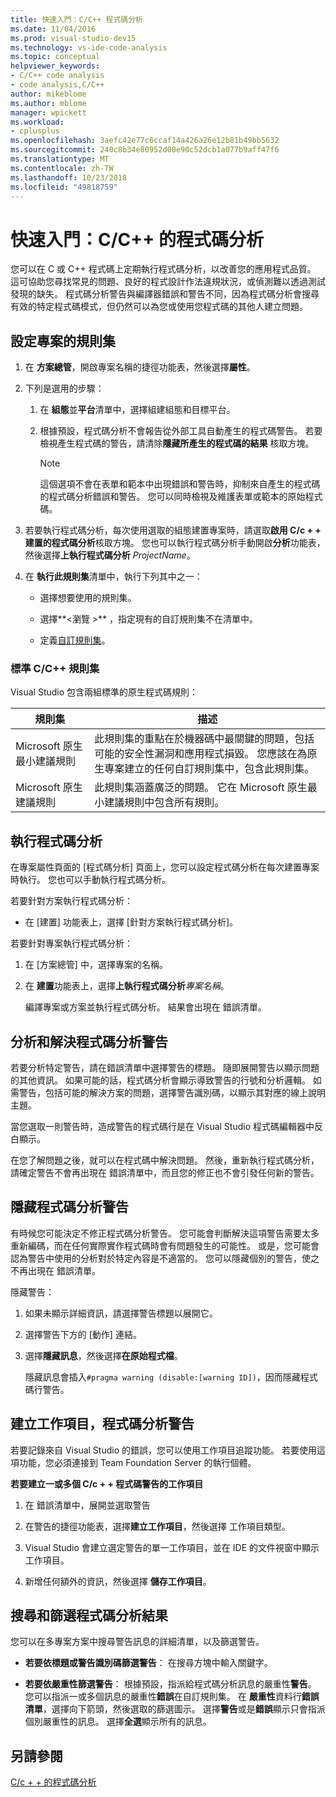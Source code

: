 ```yaml
---
title: 快速入門：C/C++ 程式碼分析
ms.date: 11/04/2016
ms.prod: visual-studio-dev15
ms.technology: vs-ide-code-analysis
ms.topic: conceptual
helpviewer_keywords:
- C/C++ code analysis
- code analysis,C/C++
author: mikeblome
ms.author: mblome
manager: wpickett
ms.workload:
- cplusplus
ms.openlocfilehash: 3aefc42e77c6ccaf14a426a26e12b81b49bb5632
ms.sourcegitcommit: 240c8b34e80952d00e90c52dcb1a077b9aff47f6
ms.translationtype: MT
ms.contentlocale: zh-TW
ms.lasthandoff: 10/23/2018
ms.locfileid: "49818759"
---
```

# <a name="quickstart-code-analysis-for-cc"></a>快速入門：C/C++ 的程式碼分析

您可以在 C 或 C++ 程式碼上定期執行程式碼分析，以改善您的應用程式品質。 這可協助您尋找常見的問題、良好的程式設計作法違規狀況，或偵測難以透過測試發現的缺失。 程式碼分析警告與編譯器錯誤和警告不同，因為程式碼分析會搜尋有效的特定程式碼模式，但仍然可以為您或使用您程式碼的其他人建立問題。

## <a name="configure-rule-sets-for-a-project"></a>設定專案的規則集

1. 在 **方案總管**，開啟專案名稱的捷徑功能表，然後選擇**屬性**。

2. 下列是選用的步驟：

    1. 在 **組態**並**平台**清單中，選擇組建組態和目標平台。

    2. 根據預設，程式碼分析不會報告從外部工具自動產生的程式碼警告。 若要檢視產生程式碼的警告，請清除**隱藏所產生的程式碼的結果** 核取方塊。

        > [!NOTE]
        > 這個選項不會在表單和範本中出現錯誤和警告時，抑制來自產生的程式碼的程式碼分析錯誤和警告。 您可以同時檢視及維護表單或範本的原始程式碼。

3. 若要執行程式碼分析，每次使用選取的組態建置專案時，請選取**啟用 C/c + + 建置的程式碼分析**核取方塊。 您也可以執行程式碼分析手動開啟**分析**功能表，然後選擇**上執行程式碼分析** *ProjectName*。

4. 在 **執行此規則集**清單中，執行下列其中之一：

    - 選擇想要使用的規則集。

    - 選擇**\<瀏覽 >** ，指定現有的自訂規則集不在清單中。

    - 定義[自訂規則集](../code-quality/how-to-create-a-custom-rule-set.md)。

### <a name="standard-cc-rule-sets"></a>標準 C/C++ 規則集

Visual Studio 包含兩組標準的原生程式碼規則：

|規則集|描述|
|--------------|-----------------|
|Microsoft 原生最小建議規則|此規則集的重點在於機器碼中最關鍵的問題，包括可能的安全性漏洞和應用程式損毀。 您應該在為原生專案建立的任何自訂規則集中，包含此規則集。|
|Microsoft 原生建議規則|此規則集涵蓋廣泛的問題。 它在 Microsoft 原生最小建議規則中包含所有規則。|

## <a name="run-code-analysis"></a>執行程式碼分析

在專案屬性頁面的 [程式碼分析] 頁面上，您可以設定程式碼分析在每次建置專案時執行。 您也可以手動執行程式碼分析。

若要針對方案執行程式碼分析：

- 在 [建置] 功能表上，選擇 [針對方案執行程式碼分析]。

若要針對專案執行程式碼分析：

1. 在 [方案總管] 中，選擇專案的名稱。

2. 在 **建置**功能表上，選擇**上執行程式碼分析***專案名稱*。

   編譯專案或方案並執行程式碼分析。 結果會出現在 錯誤清單。

## <a name="analyze-and-resolve-code-analysis-warnings"></a>分析和解決程式碼分析警告

若要分析特定警告，請在錯誤清單中選擇警告的標題。 隨即展開警告以顯示問題的其他資訊。 如果可能的話，程式碼分析會顯示導致警告的行號和分析邏輯。 如需警告，包括可能的解決方案的問題，選擇警告識別碼，以顯示其對應的線上說明主題。

當您選取一則警告時，造成警告的程式碼行是在 Visual Studio 程式碼編輯器中反白顯示。

在您了解問題之後，就可以在程式碼中解決問題。 然後，重新執行程式碼分析，請確定警告不會再出現在 錯誤清單中，而且您的修正也不會引發任何新的警告。

## <a name="suppress-code-analysis-warnings"></a>隱藏程式碼分析警告

有時候您可能決定不修正程式碼分析警告。 您可能會判斷解決這項警告需要太多重新編碼，而在任何實際實作程式碼時會有問題發生的可能性。 或是，您可能會認為警告中使用的分析對於特定內容是不適當的。 您可以隱藏個別的警告，使之不再出現在 錯誤清單。

隱藏警告：

1. 如果未顯示詳細資訊，請選擇警告標題以展開它。

2. 選擇警告下方的 [動作] 連結。

3. 選擇**隱藏訊息**，然後選擇**在原始程式檔**。

   隱藏訊息會插入`#pragma warning (disable:[warning ID])`，因而隱藏程式碼行警告。

## <a name="create-work-items-for-code-analysis-warnings"></a>建立工作項目，程式碼分析警告

若要記錄來自 Visual Studio 的錯誤，您可以使用工作項目追蹤功能。 若要使用這項功能，您必須連接到 Team Foundation Server 的執行個體。

**若要建立一或多個 C/c + + 程式碼警告的工作項目**

1. 在 錯誤清單中，展開並選取警告

2. 在警告的捷徑功能表，選擇**建立工作項目**，然後選擇 工作項目類型。

3. Visual Studio 會建立選定警告的單一工作項目，並在 IDE 的文件視窗中顯示工作項目。

4. 新增任何額外的資訊，然後選擇 **儲存工作項目**。

## <a name="search-and-filter-code-analysis-results"></a>搜尋和篩選程式碼分析結果

您可以在多專案方案中搜尋警告訊息的詳細清單，以及篩選警告。

- **若要依標題或警告識別碼篩選警告**： 在搜尋方塊中輸入關鍵字。

- **若要依嚴重性篩選警告**： 根據預設，指派給程式碼分析訊息的嚴重性**警告**。 您可以指派一或多個訊息的嚴重性**錯誤**在自訂規則集。 在 **嚴重性**資料行**錯誤清單**，選擇向下箭頭，然後選取的篩選圖示。 選擇**警告**或是**錯誤**顯示只會指派個別嚴重性的訊息。 選擇**全選**顯示所有的訊息。

## <a name="see-also"></a>另請參閱

[C/c + + 的程式碼分析](../code-quality/code-analysis-for-c-cpp-overview.md)